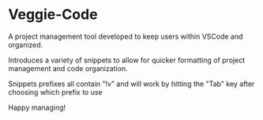 # Veggie-Code
A project management tool developed to keep users within VSCode and organized.

Introduces a variety of snippets to allow for quicker formatting of project management and code organization.

Snippets prefixes all contain "!v" and will work by hitting the "Tab" key after choosing which prefix to use

Happy managing!

